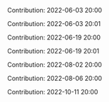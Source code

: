Contribution: 2022-06-03 20:00

Contribution: 2022-06-03 20:01

Contribution: 2022-06-19 20:00

Contribution: 2022-06-19 20:01

Contribution: 2022-08-02 20:00

Contribution: 2022-08-06 20:00

Contribution: 2022-10-11 20:00

